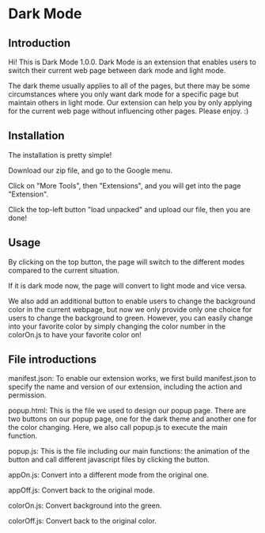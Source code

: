 # Dark Mode

## Introduction

Hi! This is Dark Mode 1.0.0. Dark Mode is an extension that enables users to switch their current web page between dark mode and light mode. 

The dark theme usually applies to all of the pages, but there may be some circumstances where you only want dark mode for a specific page but maintain others in light mode. Our extension can help you by only applying for the current web page without influencing other pages. Please enjoy. :)

## Installation

The installation is pretty simple! 

Download our zip file, and go to the Google menu. 

Click on "More Tools", then "Extensions", and you will get into the page "Extension".

Click the top-left button "load unpacked" and upload our file, then you are done!

## Usage

By clicking on the top button, the page will switch to the different modes compared to the current situation.

If it is dark mode now, the page will convert to light mode and vice versa.

We also add an additional button to enable users to change the background color in the current webpage, but now we only provide only one choice for users to change the background to green. However, you can easily change into your favorite color by simply changing the color number in the colorOn.js to have your favorite color on!

## File introductions 

manifest.json: To enable our extension works, we first build manifest.json to specify the name and version of our extension, including the action and permission.

popup.html: This is the file we used to design our popup page. There are two buttons on our popup page, one for the dark theme and another one for the color changing. Here, we also call popup.js to execute the main function.

popup.js: This is the file including our main functions: the animation of the button and call different javascript files by clicking the button.

appOn.js: Convert into a different mode from the original one.

appOff.js: Convert back to the original mode.

colorOn.js: Convert background into the green.

colorOff.js: Convert back to the original color.

